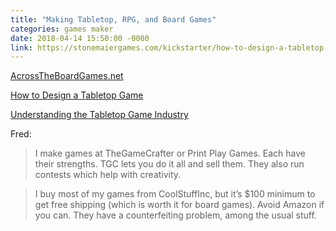 ```yaml
---
title: "Making Tabletop, RPG, and Board Games"
categories: games maker
date: 2018-04-14 15:50:00 -0000
link: https://stonemaiergames.com/kickstarter/how-to-design-a-tabletop-game/
---
```

[AcrossTheBoardGames.net](http://www.acrosstheboardgames.net/category/article/gamedesign/)

[How to Design a Tabletop Game](https://stonemaiergames.com/kickstarter/how-to-design-a-tabletop-game/)

[Understanding the Tabletop Game Industry](http://www.gamedesignworkshop.com/content/sidebars/understanding-the-tabletop-game-industry/)

Fred:

> I make games at TheGameCrafter or Print Play Games. Each have their strengths. TGC lets you do it all and sell them. They also run contests which help with creativity.

> I buy most of my games from CoolStuffInc, but it’s $100 minimum to get free shipping (which is worth it for board games). Avoid Amazon if you can. They have a counterfeiting problem, among the usual stuff.